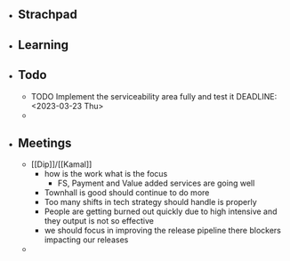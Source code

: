 - ## Strachpad
- ## Learning
- ## Todo
	- TODO Implement the serviceability area fully and test it
	  DEADLINE: <2023-03-23 Thu>
	-
- ## Meetings
	- [[Dip]]/[[Kamal]]
		- how is the work what is the focus
			- FS, Payment and Value added services are going well
		- Townhall is good should continue to do more
		- Too many shifts in tech strategy should handle is properly
		- People are getting burned out quickly due to high intensive and they output is not so effective
		- we should focus in improving the release pipeline there blockers impacting our releases
	-